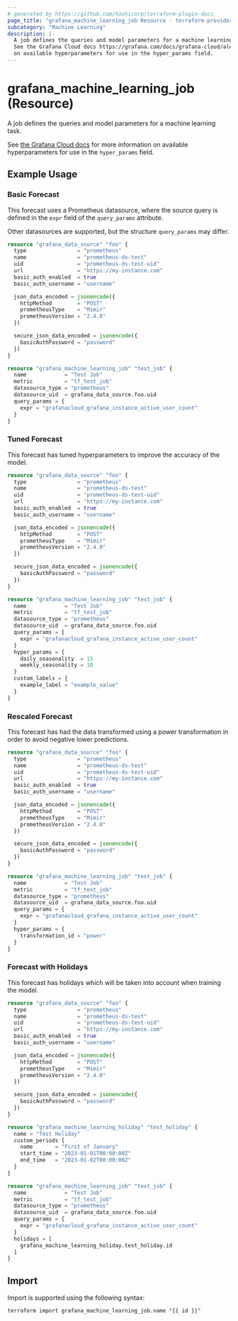 ```yaml
---
# generated by https://github.com/hashicorp/terraform-plugin-docs
page_title: "grafana_machine_learning_job Resource - terraform-provider-grafana"
subcategory: "Machine Learning"
description: |-
  A job defines the queries and model parameters for a machine learning task.
  See the Grafana Cloud docs https://grafana.com/docs/grafana-cloud/alerting-and-irm/machine-learning/dynamic-alerting/forecasting/config/ for more information
  on available hyperparameters for use in the hyper_params field.
---
```


# grafana_machine_learning_job (Resource)

A job defines the queries and model parameters for a machine learning task.

See [the Grafana Cloud docs](https://grafana.com/docs/grafana-cloud/alerting-and-irm/machine-learning/dynamic-alerting/forecasting/config/) for more information
on available hyperparameters for use in the `hyper_params` field.

## Example Usage

### Basic Forecast

This forecast uses a Prometheus datasource, where the source query is defined in the `expr` field of the `query_params` attribute.

Other datasources are supported, but the structure `query_params` may differ.

```terraform
resource "grafana_data_source" "foo" {
  type                = "prometheus"
  name                = "prometheus-ds-test"
  uid                 = "prometheus-ds-test-uid"
  url                 = "https://my-instance.com"
  basic_auth_enabled  = true
  basic_auth_username = "username"

  json_data_encoded = jsonencode({
    httpMethod        = "POST"
    prometheusType    = "Mimir"
    prometheusVersion = "2.4.0"
  })

  secure_json_data_encoded = jsonencode({
    basicAuthPassword = "password"
  })
}

resource "grafana_machine_learning_job" "test_job" {
  name            = "Test Job"
  metric          = "tf_test_job"
  datasource_type = "prometheus"
  datasource_uid  = grafana_data_source.foo.uid
  query_params = {
    expr = "grafanacloud_grafana_instance_active_user_count"
  }
}
```

### Tuned Forecast

This forecast has tuned hyperparameters to improve the accuracy of the model.

```terraform
resource "grafana_data_source" "foo" {
  type                = "prometheus"
  name                = "prometheus-ds-test"
  uid                 = "prometheus-ds-test-uid"
  url                 = "https://my-instance.com"
  basic_auth_enabled  = true
  basic_auth_username = "username"

  json_data_encoded = jsonencode({
    httpMethod        = "POST"
    prometheusType    = "Mimir"
    prometheusVersion = "2.4.0"
  })

  secure_json_data_encoded = jsonencode({
    basicAuthPassword = "password"
  })
}

resource "grafana_machine_learning_job" "test_job" {
  name            = "Test Job"
  metric          = "tf_test_job"
  datasource_type = "prometheus"
  datasource_uid  = grafana_data_source.foo.uid
  query_params = {
    expr = "grafanacloud_grafana_instance_active_user_count"
  }
  hyper_params = {
    daily_seasonality  = 15
    weekly_seasonality = 10
  }
  custom_labels = {
    example_label = "example_value"
  }
}
```

### Rescaled Forecast

This forecast has had the data transformed using a power transformation in order to avoid negative lower predictions.

```terraform
resource "grafana_data_source" "foo" {
  type                = "prometheus"
  name                = "prometheus-ds-test"
  uid                 = "prometheus-ds-test-uid"
  url                 = "https://my-instance.com"
  basic_auth_enabled  = true
  basic_auth_username = "username"

  json_data_encoded = jsonencode({
    httpMethod        = "POST"
    prometheusType    = "Mimir"
    prometheusVersion = "2.4.0"
  })

  secure_json_data_encoded = jsonencode({
    basicAuthPassword = "password"
  })
}

resource "grafana_machine_learning_job" "test_job" {
  name            = "Test Job"
  metric          = "tf_test_job"
  datasource_type = "prometheus"
  datasource_uid  = grafana_data_source.foo.uid
  query_params = {
    expr = "grafanacloud_grafana_instance_active_user_count"
  }
  hyper_params = {
    transformation_id = "power"
  }
}
```

### Forecast with Holidays

This forecast has holidays which will be taken into account when training the model.

```terraform
resource "grafana_data_source" "foo" {
  type                = "prometheus"
  name                = "prometheus-ds-test"
  uid                 = "prometheus-ds-test-uid"
  url                 = "https://my-instance.com"
  basic_auth_enabled  = true
  basic_auth_username = "username"

  json_data_encoded = jsonencode({
    httpMethod        = "POST"
    prometheusType    = "Mimir"
    prometheusVersion = "2.4.0"
  })

  secure_json_data_encoded = jsonencode({
    basicAuthPassword = "password"
  })
}

resource "grafana_machine_learning_holiday" "test_holiday" {
  name = "Test Holiday"
  custom_periods {
    name       = "First of January"
    start_time = "2023-01-01T00:00:00Z"
    end_time   = "2023-01-02T00:00:00Z"
  }
}

resource "grafana_machine_learning_job" "test_job" {
  name            = "Test Job"
  metric          = "tf_test_job"
  datasource_type = "prometheus"
  datasource_uid  = grafana_data_source.foo.uid
  query_params = {
    expr = "grafanacloud_grafana_instance_active_user_count"
  }
  holidays = [
    grafana_machine_learning_holiday.test_holiday.id
  ]
}
```

## Import

Import is supported using the following syntax:

```shell
terraform import grafana_machine_learning_job.name "{{ id }}"
```
